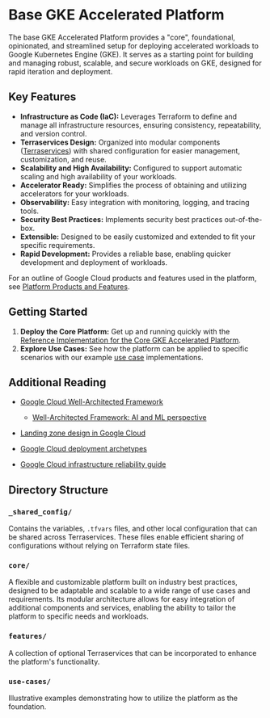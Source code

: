 # Base GKE Accelerated Platform

The base GKE Accelerated Platform provides a "core", foundational, opinionated,
and streamlined setup for deploying accelerated workloads to Google Kubernetes
Engine (GKE). It serves as a starting point for building and managing robust,
scalable, and secure workloads on GKE, designed for rapid iteration and
deployment.

## Key Features

- **Infrastructure as Code (IaC):** Leverages Terraform to define and manage all
  infrastructure resources, ensuring consistency, repeatability, and version
  control.
- **Terraservices Design:** Organized into modular components
  ([Terraservices](https://www.hashicorp.com/en/resources/evolving-infrastructure-terraform-opencredo))
  with shared configuration for easier management, customization, and reuse.
- **Scalability and High Availability:** Configured to support automatic scaling
  and high availability of your workloads.
- **Accelerator Ready:** Simplifies the process of obtaining and utilizing
  accelerators for your workloads.
- **Observability:** Easy integration with monitoring, logging, and tracing
  tools.
- **Security Best Practices:** Implements security best practices
  out-of-the-box.
- **Extensible:** Designed to be easily customized and extended to fit your
  specific requirements.
- **Rapid Development:** Provides a reliable base, enabling quicker development
  and deployment of workloads.

For an outline of Google Cloud products and features used in the platform, see
[Platform Products and Features](/docs/platforms/gke/base/products-and-features.md).

## Getting Started

1.  **Deploy the Core Platform:** Get up and running quickly with the
    [Reference Implementation for the Core GKE Accelerated Platform](/platforms/gke/base/core/README.md).
2.  **Explore Use Cases:** See how the platform can be applied to specific
    scenarios with our example
    [use case](/platforms/gke/base/use-cases/README.md) implementations.

## Additional Reading

- [Google Cloud Well-Architected Framework](https://cloud.google.com/architecture/framework)

  - [Well-Architected Framework: AI and ML perspective ](https://cloud.google.com/architecture/framework/perspectives/ai-ml)

- [Landing zone design in Google Cloud](https://cloud.google.com/architecture/landing-zones)
- [Google Cloud deployment archetypes](https://cloud.google.com/architecture/deployment-archetypes)
- [Google Cloud infrastructure reliability guide](https://cloud.google.com/architecture/infra-reliability-guide)

## Directory Structure

### **`_shared_config/`**

Contains the variables, `.tfvars` files, and other local configuration that can
be shared across Terraservices. These files enable efficient sharing of
configurations without relying on Terraform state files.

### **`core/`**

A flexible and customizable platform built on industry best practices, designed
to be adaptable and scalable to a wide range of use cases and requirements. Its
modular architecture allows for easy integration of additional components and
services, enabling the ability to tailor the platform to specific needs and
workloads.

### **`features/`**

A collection of optional Terraservices that can be incorporated to enhance the
platform's functionality.

### **`use-cases/`**

Illustrative examples demonstrating how to utilize the platform as the
foundation.
